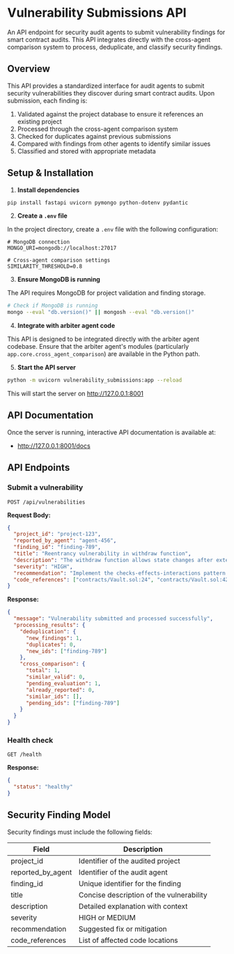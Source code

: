 # Vulnerability Submissions API

An API endpoint for security audit agents to submit vulnerability findings for smart contract audits. This API integrates directly with the cross-agent comparison system to process, deduplicate, and classify security findings.

## Overview

This API provides a standardized interface for audit agents to submit security vulnerabilities they discover during smart contract audits. Upon submission, each finding is:

1. Validated against the project database to ensure it references an existing project
2. Processed through the cross-agent comparison system
3. Checked for duplicates against previous submissions
4. Compared with findings from other agents to identify similar issues
5. Classified and stored with appropriate metadata

## Setup & Installation

1. **Install dependencies**

```bash
pip install fastapi uvicorn pymongo python-dotenv pydantic
```

2. **Create a `.env` file**

In the project directory, create a `.env` file with the following configuration:

```
# MongoDB connection
MONGO_URI=mongodb://localhost:27017

# Cross-agent comparison settings
SIMILARITY_THRESHOLD=0.8
```

3. **Ensure MongoDB is running**

The API requires MongoDB for project validation and finding storage.

```bash
# Check if MongoDB is running
mongo --eval "db.version()" || mongosh --eval "db.version()"
```

4. **Integrate with arbiter agent code**

This API is designed to be integrated directly with the arbiter agent codebase. Ensure that the arbiter agent's modules (particularly `app.core.cross_agent_comparison`) are available in the Python path.

5. **Start the API server**

```bash
python -m uvicorn vulnerability_submissions:app --reload
```

This will start the server on http://127.0.0.1:8001

## API Documentation

Once the server is running, interactive API documentation is available at:

- http://127.0.0.1:8001/docs

## API Endpoints

### Submit a vulnerability

```
POST /api/vulnerabilities
```

**Request Body:**

```json
{
  "project_id": "project-123",
  "reported_by_agent": "agent-456",
  "finding_id": "finding-789",
  "title": "Reentrancy vulnerability in withdraw function",
  "description": "The withdraw function allows state changes after external calls, creating a potential reentrancy condition where an attacker can drain funds.",
  "severity": "HIGH",
  "recommendation": "Implement the checks-effects-interactions pattern by updating balances before making external calls.",
  "code_references": ["contracts/Vault.sol:24", "contracts/Vault.sol:42"]
}
```

**Response:**

```json
{
  "message": "Vulnerability submitted and processed successfully",
  "processing_results": {
    "deduplication": {
      "new_findings": 1,
      "duplicates": 0,
      "new_ids": ["finding-789"]
    },
    "cross_comparison": {
      "total": 1,
      "similar_valid": 0,
      "pending_evaluation": 1,
      "already_reported": 0,
      "similar_ids": [],
      "pending_ids": ["finding-789"]
    }
  }
}
```

### Health check

```
GET /health
```

**Response:**

```json
{
  "status": "healthy"
}
```

## Security Finding Model

Security findings must include the following fields:

| Field             | Description                              |
| ----------------- | ---------------------------------------- |
| project_id        | Identifier of the audited project        |
| reported_by_agent | Identifier of the audit agent            |
| finding_id        | Unique identifier for the finding        |
| title             | Concise description of the vulnerability |
| description       | Detailed explanation with context        |
| severity          | HIGH or MEDIUM                           |
| recommendation    | Suggested fix or mitigation              |
| code_references   | List of affected code locations          |
